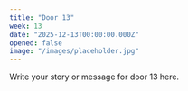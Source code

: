 ```yaml
---
title: "Door 13"
week: 13
date: "2025-12-13T00:00:00.000Z"
opened: false
image: "/images/placeholder.jpg"
---
```


Write your story or message for door 13 here.
